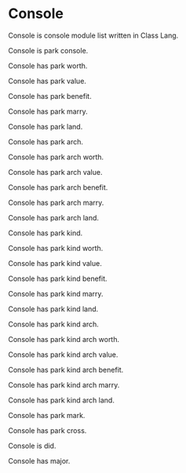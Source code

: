 # Console

Console is console module list written in Class Lang.

Console is park console.

Console has park worth.

Console has park value.

Console has park benefit.

Console has park marry.

Console has park land.

Console has park arch.

Console has park arch worth.

Console has park arch value.

Console has park arch benefit.

Console has park arch marry.

Console has park arch land.

Console has park kind.

Console has park kind worth.

Console has park kind value.

Console has park kind benefit.

Console has park kind marry.

Console has park kind land.

Console has park kind arch.

Console has park kind arch worth.

Console has park kind arch value.

Console has park kind arch benefit.

Console has park kind arch marry.

Console has park kind arch land.

Console has park mark.

Console has park cross.

Console is did. 

Console has major.